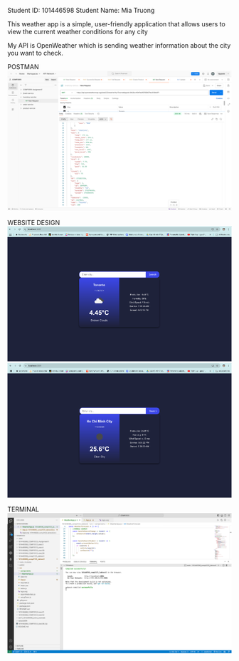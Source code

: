 Student ID: 101446598
Student Name: Mia Truong

This weather app is a simple, user-friendly application that allows users to
view the current weather conditions for any city

My API is OpenWeather which is sending weather information about the city you want to check.

POSTMAN
![Alt Text](./1.png)

WEBSITE DESIGN
![Alt Text](./2.png)
![Alt Text](./3.png)

TERMINAL
![Alt Text](./4.png)


    

